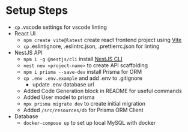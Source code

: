 # Setup Steps

- `cp` .vscode settings for vscode linting
- React UI
  - `npm create vite@latest` create react frontend project using [Vite](https://vitejs.dev/guide/)
  - `cp` .eslintignore, .eslintrc.json, .prettierrc.json for linting
- NestJS API
  - `npm i -g @nestjs/cli` install [NestJS CLI](https://docs.nestjs.com/first-steps)
  - `nest new <project-name>` to create API scaffolding
  - `npm i prisma --save-dev` install Prisma for ORM
  - `cp .env .env.example` and add .env to .gitignore
    - update .env database url
  - Added Code Generation block in README for useful commands
  - Added User model to prisma
  - `npx prisma migrate dev` to create initial migration
  - Added `/src/resources/db` for Prisma ORM Client
- Database
  - `docker-compose up` to set up local MySQL with docker  
